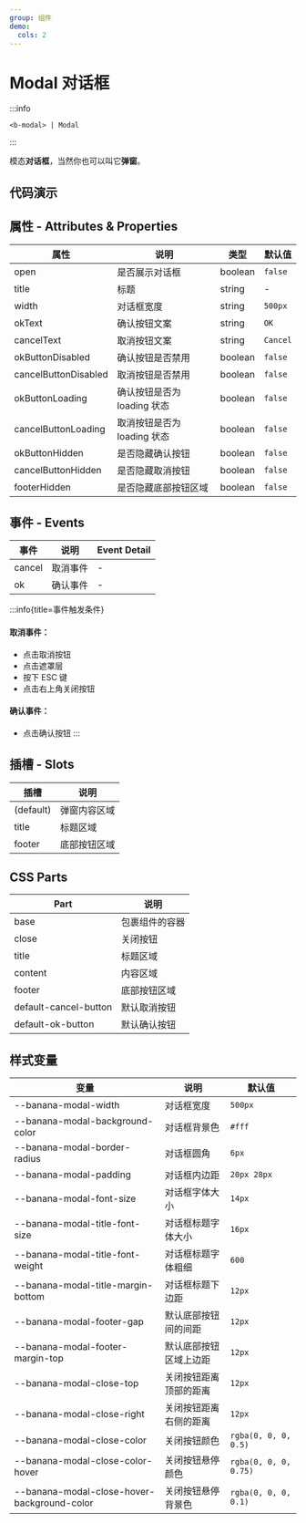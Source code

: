 ```yaml
---
group: 组件
demo:
  cols: 2
---
```


# Modal 对话框

:::info

```
<b-modal> | Modal
```

:::

模态**对话框**，当然你也可以叫它**弹窗**。

## 代码演示

<code src="./demos/basicUsage.tsx"></code>
<code src="./demos/overflow.tsx"></code>
<code src="./demos/customWidth.tsx"></code>
<code src="./demos/buttonText.tsx"></code>
<code src="./demos/buttonStatus.tsx"></code>
<code src="./demos/customFooter.tsx"></code>

## 属性 - Attributes & Properties

| 属性                 | 说明                        | 类型    | 默认值   |
| -------------------- | --------------------------- | ------- | -------- |
| open                 | 是否展示对话框              | boolean | `false`  |
| title                | 标题                        | string  | -        |
| width                | 对话框宽度                  | string  | `500px`  |
| okText               | 确认按钮文案                | string  | `OK`     |
| cancelText           | 取消按钮文案                | string  | `Cancel` |
| okButtonDisabled     | 确认按钮是否禁用            | boolean | `false`  |
| cancelButtonDisabled | 取消按钮是否禁用            | boolean | `false`  |
| okButtonLoading      | 确认按钮是否为 loading 状态 | boolean | `false`  |
| cancelButtonLoading  | 取消按钮是否为 loading 状态 | boolean | `false`  |
| okButtonHidden       | 是否隐藏确认按钮            | boolean | `false`  |
| cancelButtonHidden   | 是否隐藏取消按钮            | boolean | `false`  |
| footerHidden         | 是否隐藏底部按钮区域        | boolean | `false`  |

## 事件 - Events

| 事件   | 说明     | Event Detail |
| ------ | -------- | ------------ |
| cancel | 取消事件 | -            |
| ok     | 确认事件 | -            |

:::info{title=事件触发条件}

#### 取消事件：

- 点击取消按钮
- 点击遮罩层
- 按下 ESC 键
- 点击右上角关闭按钮

#### 确认事件：

- 点击确认按钮
  :::

## 插槽 - Slots

| 插槽      | 说明         |
| --------- | ------------ |
| (default) | 弹窗内容区域 |
| title     | 标题区域     |
| footer    | 底部按钮区域 |

## CSS Parts

| Part                  | 说明           |
| --------------------- | -------------- |
| base                  | 包裹组件的容器 |
| close                 | 关闭按钮       |
| title                 | 标题区域       |
| content               | 内容区域       |
| footer                | 底部按钮区域   |
| default-cancel-button | 默认取消按钮   |
| default-ok-button     | 默认确认按钮   |

## 样式变量

| 变量                                        | 说明                   | 默认值                |
| ------------------------------------------- | ---------------------- | --------------------- |
| --banana-modal-width                        | 对话框宽度             | `500px`               |
| --banana-modal-background-color             | 对话框背景色           | `#fff`                |
| --banana-modal-border-radius                | 对话框圆角             | `6px`                 |
| --banana-modal-padding                      | 对话框内边距           | `20px 28px`           |
| --banana-modal-font-size                    | 对话框字体大小         | `14px`                |
| --banana-modal-title-font-size              | 对话框标题字体大小     | `16px`                |
| --banana-modal-title-font-weight            | 对话框标题字体粗细     | `600`                 |
| --banana-modal-title-margin-bottom          | 对话框标题下边距       | `12px`                |
| --banana-modal-footer-gap                   | 默认底部按钮间的间距   | `12px`                |
| --banana-modal-footer-margin-top            | 默认底部按钮区域上边距 | `12px`                |
| --banana-modal-close-top                    | 关闭按钮距离顶部的距离 | `12px`                |
| --banana-modal-close-right                  | 关闭按钮距离右侧的距离 | `12px`                |
| --banana-modal-close-color                  | 关闭按钮颜色           | `rgba(0, 0, 0, 0.5)`  |
| --banana-modal-close-color-hover            | 关闭按钮悬停颜色       | `rgba(0, 0, 0, 0.75)` |
| --banana-modal-close-hover-background-color | 关闭按钮悬停背景色     | `rgba(0, 0, 0, 0.1)`  |
